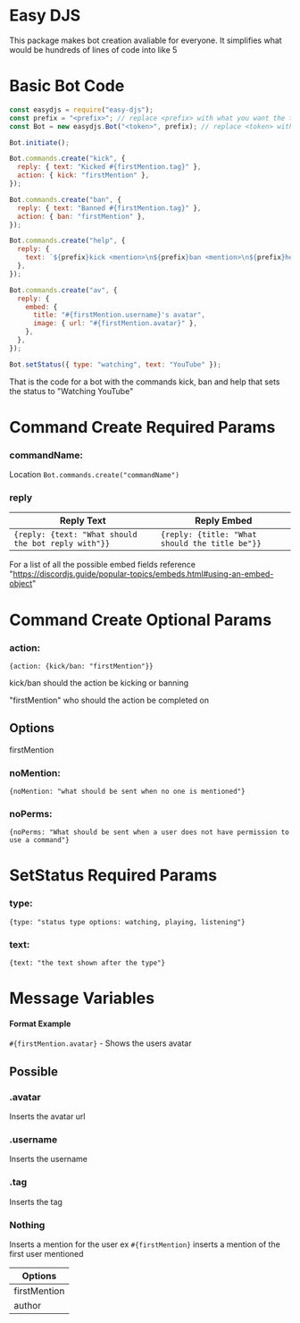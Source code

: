 # Easy DJS

This package makes bot creation avaliable for everyone. It simplifies what would be hundreds of lines of code into like 5

# Basic Bot Code

```js
const easydjs = require("easy-djs");
const prefix = "<prefix>"; // replace <prefix> with what you want the token to be
const Bot = new easydjs.Bot("<token>", prefix); // replace <token> with your token

Bot.initiate();

Bot.commands.create("kick", {
  reply: { text: "Kicked #{firstMention.tag}" },
  action: { kick: "firstMention" },
});

Bot.commands.create("ban", {
  reply: { text: "Banned #{firstMention.tag}" },
  action: { ban: "firstMention" },
});

Bot.commands.create("help", {
  reply: {
    text: `${prefix}kick <mention>\n${prefix}ban <mention>\n${prefix}help\n${prefix}av <mention>`,
  },
});

Bot.commands.create("av", {
  reply: {
    embed: {
      title: "#{firstMention.username}'s avatar",
      image: { url: "#{firstMention.avatar}" },
    },
  },
});

Bot.setStatus({ type: "watching", text: "YouTube" });
```

That is the code for a bot with the commands kick, ban and help that sets the status to "Watching YouTube"

# Command Create Required Params

### commandName:

Location `Bot.commands.create("commandName")`

### reply

| Reply Text                                          | Reply Embed                                    |
| --------------------------------------------------- | ---------------------------------------------- |
| `{reply: {text: "What should the bot reply with"}}` | `{reply: {title: "What should the title be"}}` |

For a list of all the possible embed fields reference "https://discordjs.guide/popular-topics/embeds.html#using-an-embed-object"

# Command Create Optional Params

### action:

```
{action: {kick/ban: "firstMention"}}
```

kick/ban should the action be kicking or banning

"firstMention" who should the action be completed on

## Options

firstMention

### noMention:

```
{noMention: "what should be sent when no one is mentioned"}
```

### noPerms:

```
{noPerms: "What should be sent when a user does not have permission to use a command"}
```

# SetStatus Required Params

### type:

```
{type: "status type options: watching, playing, listening"}
```

### text:

```
{text: "the text shown after the type"}
```

# Message Variables

#### Format Example
```#{firstMention.avatar}``` - Shows the users avatar

## Possible

### .avatar
Inserts the avatar url

### .username
Inserts the username

### .tag
Inserts the tag

### Nothing
Inserts a mention for the user ex ```#{firstMention}``` inserts a mention of the first user mentioned


| Options                                             |
| --------------------------------------------------- |
| firstMention |
| author |


